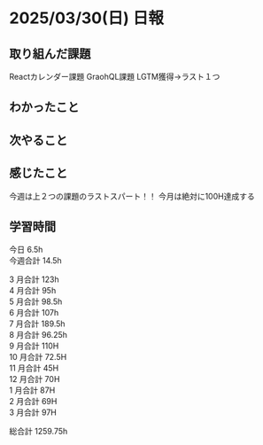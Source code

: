 # 2025/03/30(日) 日報

## 取り組んだ課題
Reactカレンダー課題
GraohQL課題 LGTM獲得→ラスト１つ

## わかったこと


## 次やること

## 感じたこと
今週は上２つの課題のラストスパート！！
今月は絶対に100H達成する

## 学習時間

今日 6.5h
<br />
今週合計 14.5h
<br />

3 月合計 123h
<br />
4 月合計 95h
<br />
5 月合計 98.5h
<br />
6 月合計 107h
<br />
7 月合計 189.5h
<br />
8 月合計 96.25h
<br />
9 月合計 110H
<br />
10 月合計 72.5H
<br />
11 月合計 45H
<br />
12 月合計 70H
<br />
1 月合計 87H
<br />
2 月合計 69H
<br />
3 月合計 97H

総合計 1259.75h
